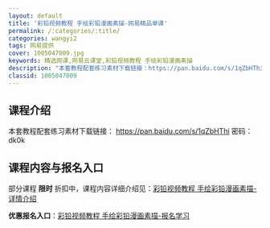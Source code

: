 ```yaml
---
layout: default
title: '彩铅视频教程 手绘彩铅漫画素描-网易精品单课'
permalink: /:categories/:title/
categories: wangyi2
tags: 网易提供
cover: 1005047009.jpg
keywords: 精选网课,网易云课堂,彩铅视频教程 手绘彩铅漫画素描
description: "本套教程配套练习素材下载链接：https://pan.baidu.com/s/1qZbHThi密码：dk0k彩铅视频教程手绘彩铅漫画素描"
classid: 1005047009
---
```


## 课程介绍

本套教程配套练习素材下载链接：
https://pan.baidu.com/s/1qZbHThi 密码：dk0k

## 课程内容与报名入口

部分课程 **限时** 折扣中，课程内容详细介绍见：[彩铅视频教程 手绘彩铅漫画素描-详情介绍](https://study.163.com/course/introduction/1005047009.htm?share=1&shareId=1025206652&utm_campaign=share&utm_medium=iphoneShare&utm_source=&utm_u=1025206652)

**优惠报名入口**：[彩铅视频教程 手绘彩铅漫画素描-报名学习](https://study.163.com/course/introduction/1005047009.htm?share=1&shareId=1025206652&utm_campaign=share&utm_medium=iphoneShare&utm_source=&utm_u=1025206652)

